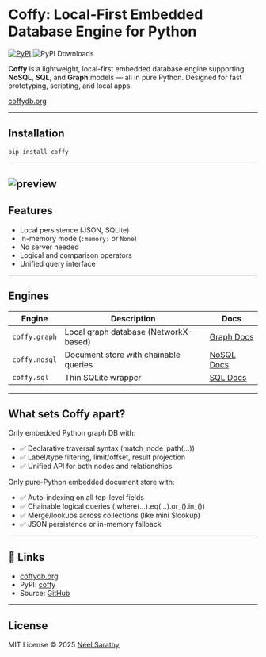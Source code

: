 # Coffy: Local-First Embedded Database Engine for Python

[![PyPI](https://img.shields.io/pypi/v/coffy)](https://pypi.org/project/coffy/)
![PyPI Downloads](https://static.pepy.tech/badge/coffy)

**Coffy** is a lightweight, local-first embedded database engine supporting **NoSQL**, **SQL**, and **Graph** models — all in pure Python. Designed for fast prototyping, scripting, and local apps.

[coffydb.org](https://coffydb.org/)

---

## Installation

```bash
pip install coffy
```

---
![preview](https://github.com/nsarathy/Coffy/blob/main/assets/Coffy%20preview%20image.png)
---
## Features

- Local persistence (JSON, SQLite)
- In-memory mode (`:memory:` or `None`)
- No server needed
- Logical and comparison operators
- Unified query interface

---

## Engines

| Engine | Description | Docs |
|--------|-------------|------|
| `coffy.graph` | Local graph database (NetworkX-based) | [Graph Docs](https://github.com/nsarathy/Coffy/blob/main/Documentation/GRAPH_DOCS.md) |
| `coffy.nosql` | Document store with chainable queries | [NoSQL Docs](https://github.com/nsarathy/Coffy/blob/main/Documentation/NOSQL_DOCS.md) |
| `coffy.sql`   | Thin SQLite wrapper | [SQL Docs](https://github.com/nsarathy/Coffy/blob/main/Documentation/SQL_DOCS.md) |

---

## What sets Coffy apart?
Only embedded Python graph DB with:

- ✅ Declarative traversal syntax (match_node_path(...))
- ✅ Label/type filtering, limit/offset, result projection
- ✅ Unified API for both nodes and relationships

Only pure-Python embedded document store with:

- ✅ Auto-indexing on all top-level fields
- ✅ Chainable logical queries (.where(...).eq(...).or_().in_())
- ✅ Merge/lookups across collections (like mini $lookup)
- ✅ JSON persistence or in-memory fallback

---

## 🔗 Links

- [coffydb.org](https://coffydb.org/)
- PyPI: [coffy](https://pypi.org/project/coffy/)
- Source: [GitHub](https://github.com/nsarathy/Coffy)

---

## License

MIT License © 2025 [Neel Sarathy](https://github.com/nsarathy)

